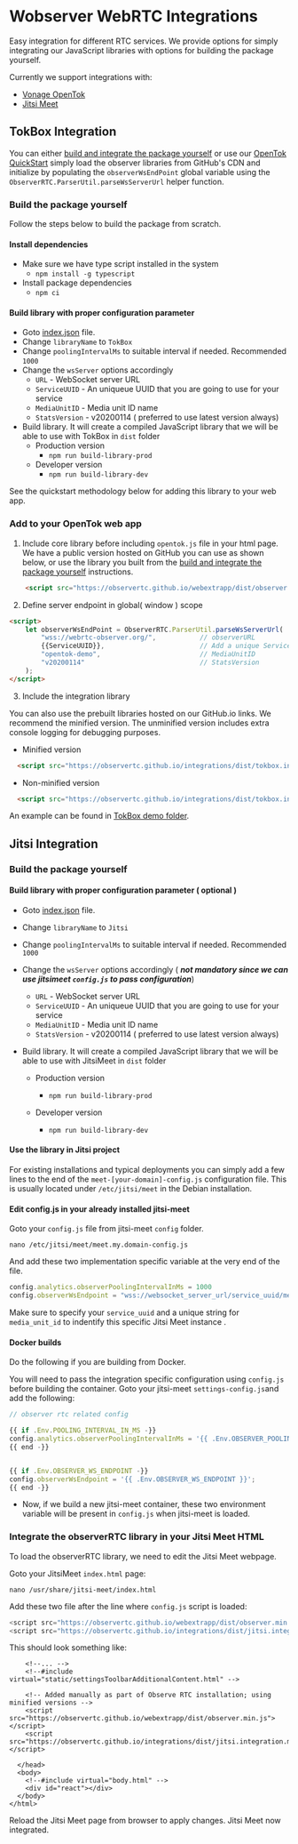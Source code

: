 # Wobserver WebRTC Integrations
Easy integration for different RTC services. We provide options for simply integrating our JavaScript libraries with options for building the package yourself.

Currently we support integrations with:
* [Vonage OpenTok](https://www.vonage.com/communications-apis/video/)
* [Jitsi Meet](https://jitsi.org)



## TokBox Integration

You can either [build and integrate the package yourself](#tokbox-build) or use our [OpenTok QuickStart](#opentok-quickstart)  simply load the observer 
libraries from GitHub's CDN and initialize by populating the `observerWsEndPoint` global variable using the 
`ObserverRTC.ParserUtil.parseWsServerUrl` helper function.

### Build the package yourself <a name="tokbox-build"></a>

Follow the steps below to build the package from scratch.

#### Install dependencies

- Make sure we have type script installed in the system
  - `npm install -g typescript`
- Install package dependencies
  - `npm ci`

#### Build library with proper configuration parameter

- Goto [index.json](library.config/index.json) file.
- Change `libraryName` to `TokBox`
- Change `poolingIntervalMs` to suitable interval if needed. Recommended `1000`
- Change the `wsServer` options accordingly
  - `URL` - WebSocket server URL
  - `ServiceUUID` - An uniqueue UUID that you are going to use for your service
  - `MediaUnitID` - Media unit ID name
  - `StatsVersion` - v20200114 ( preferred to use latest version always)
- Build library. It will create a compiled JavaScript library that we will be able to use with TokBox in `dist` folder
  - Production version
    -  `npm run build-library-prod`
  - Developer version
    -  `npm run build-library-dev`
    
    
See the quickstart methodology below for adding this library to your web app.


### Add to your OpenTok web app 

1. Include core library before including `opentok.js` file in your html page. 
We have a public version hosted on GitHub you can use as shown below, 
or use the library you built from the [build and integrate the package yourself](#tokbox-build) instructions.

```html 
    <script src="https://observertc.github.io/webextrapp/dist/observer.js"></script> 
```

2. Define server endpoint in global( window ) scope 
```html
<script>
    let observerWsEndPoint = ObserverRTC.ParserUtil.parseWsServerUrl(
        "wss://webrtc-observer.org/",           // observerURL
        {{ServiceUUID}},                        // Add a unique ServiceUUID here
        "opentok-demo",                         // MediaUnitID
        "v20200114"                             // StatsVersion
    );
</script>
`````

3. Include the integration library

You can also use the prebuilt libraries hosted on our GitHub.io links. 
We recommend the minified version. The unminified version includes extra console logging for debugging purposes.
 - Minified version
 ```html
   <script src="https://observertc.github.io/integrations/dist/tokbox.integration.min.js"></script>
 ```
 - Non-minified version
```html
  <script src="https://observertc.github.io/integrations/dist/tokbox.integration.js"></script>
```
      
An example can be found in [TokBox demo folder](https://github.com/ObserveRTC/integrations/blob/main/__test__/tokbox/index.html#L3).


## Jitsi Integration

### Build the package yourself

#### Build library with proper configuration parameter ( optional )

- Goto [index.json](library.config/index.json) file.

- Change `libraryName` to `Jitsi`

- Change `poolingIntervalMs` to suitable interval if needed. Recommended `1000`

- Change the `wsServer` options accordingly ( ***not mandatory since we can use jitsimeet `config.js` to pass configuration***)

  - `URL` - WebSocket server URL
  - `ServiceUUID` - An uniqueue UUID that you are going to use for your service
  - `MediaUnitID` - Media unit ID name
  - `StatsVersion` - v20200114 ( preferred to use latest version always)

- Build library. It will create a compiled JavaScript library that we will be able to use with JitsiMeet in `dist` folder

  - Production version

    -  `npm run build-library-prod`

  - Developer version

    -  `npm run build-library-dev`

      

#### Use the library in Jitsi project

For existing installations and typical deployments you can simply add a few lines to the end of the `meet-[your-domain]-config.js` configuration file. 
This is usually located under `/etc/jitsi/meet` in the Debian installation.

#### Edit config.js in your already installed jitsi-meet 

Goto your `config.js` file from jitsi-meet `config` folder.  

```$xslt
nano /etc/jitsi/meet/meet.my.domain-config.js
```

And add these two implementation specific variable at the very end of the file.

```javascript
config.analytics.observerPoolingIntervalInMs = 1000
config.observerWsEndpoint = "wss://websocket_server_url/service_uuid/media_unit_id/stats_version/json"
```

Make sure to specify your `service_uuid` and a unique string for `media_unit_id` to indentify this specific Jitsi Meet instance .

#### Docker builds

Do the following if you are building from Docker. 

You will need to pass the integration specific configuration using `config.js` before building the container. Goto your jitsi-meet `settings-config.js`and add the following:

```javascript
// observer rtc related config

{{ if .Env.POOLING_INTERVAL_IN_MS -}}
config.analytics.observerPoolingIntervalInMs = '{{ .Env.OBSERVER_POOLING_INTERVAL_IN_MS }}';
{{ end -}}


{{ if .Env.OBSERVER_WS_ENDPOINT -}}
config.observerWsEndpoint = '{{ .Env.OBSERVER_WS_ENDPOINT }}';
{{ end -}}
```

- Now, if we build a new jitsi-meet container, these two environment variable will be present in `config.js` when jitsi-meet is loaded.


### Integrate the observerRTC library in your Jitsi Meet HTML

To load the observerRTC library, we need to edit the Jitsi Meet webpage. 

Goto your JitsiMeet  `index.html` page:

```$xslt
nano /usr/share/jitsi-meet/index.html
```

Add these two file after the line where `config.js` script is loaded:
```javascript
<script src="https://observertc.github.io/webextrapp/dist/observer.min.js"></script>
<script src="https://observertc.github.io/integrations/dist/jitsi.integration.min.js"></script>
```

This should look something like:
```$html
    <!--... --> 
    <!--#include virtual="static/settingsToolbarAdditionalContent.html" -->

    <!-- Added manually as part of Observe RTC installation; using minified versions -->
    <script src="https://observertc.github.io/webextrapp/dist/observer.min.js"></script>
    <script src="https://observertc.github.io/integrations/dist/jitsi.integration.min.js"></script>

  </head>
  <body>
    <!--#include virtual="body.html" -->
    <div id="react"></div>
  </body>
</html>

```

Reload the Jitsi Meet page from browser to apply changes. Jitsi Meet now integrated. 
